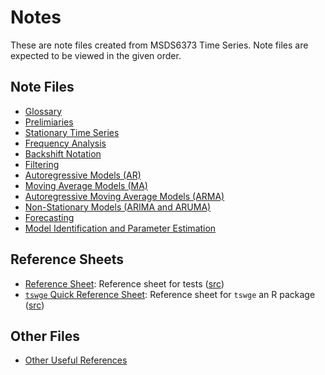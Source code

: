 # Notes

These are note files created from MSDS6373 Time Series.
Note files are expected to be viewed in the given order.

## Note Files

* [Glossary](./glossary.ipynb)
* [Prelimiaries](./preliminaries.ipynb)
* [Stationary Time Series](./stationarity.ipynb)
* [Frequency Analysis](./frequency_domain.ipynb)
* [Backshift Notation](./backshift_operator.ipynb)
* [Filtering](./filtering.ipynb)
* [Autoregressive Models (AR)](./autoregressive_models.ipynb)
* [Moving Average Models (MA)](./moving_average_models.ipynb)
* [Autoregressive Moving Average Models (ARMA)](./arma_models.ipynb)
* [Non-Stationary Models (ARIMA and ARUMA)](./arima_aruma_models.ipynb)
* [Forecasting](./forecasting.ipynb)
* [Model Identification and Parameter Estimation](./model_id.ipynb)

## Reference Sheets

* [Reference Sheet](./reference_sheet.pdf): Reference sheet for tests ([src](./tex/reference_sheet.tex))
* [`tswge` Quick Reference Sheet](./tswge_quick_reference.pdf): Reference sheet for `tswge` an R package ([src](./tex/tswge_quick_reference.tex))

## Other Files

* [Other Useful References](./UsefulReferences.md)

